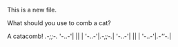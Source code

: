 This is a new file.

      


What should you use to comb a cat? 

A catacomb!
                 _.-;;-._
          '-..-'|   ||   |
          '-..-'|_.-;;-._|
          '-..-'|   ||   |
          '-..-'|_.-''-._|